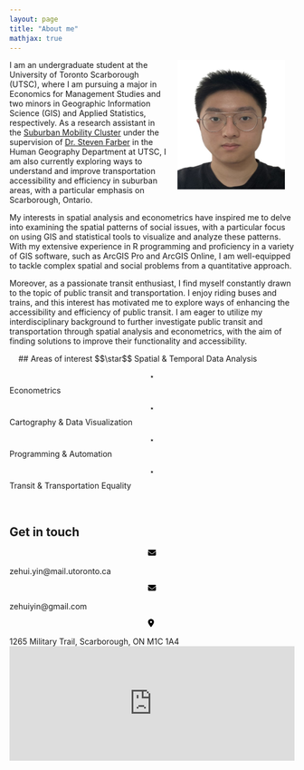 ```yaml
---
layout: page
title: "About me"
mathjax: true
---
```


<img align="right" width="190" height="228" src="images/Headshot.jpg" style="vertical-align:middle;margin: 0px 17px"> 

<p style="text-align: left;">I am an undergraduate student at the University of Toronto Scarborough (UTSC), where I am pursuing a major in Economics for Management Studies and two minors in Geographic Information Science (GIS) and Applied Statistics, respectively. As a research assistant in the <a href="https://www.utsc.utoronto.ca/suburban-mobilities/">Suburban Mobility Cluster</a> under the supervision of <a href="https://www.utsc.utoronto.ca/geography/steven-farber">Dr. Steven Farber</a> in the Human Geography Department at UTSC, I am also currently exploring ways to understand and improve transportation accessibility and efficiency in suburban areas, with a particular emphasis on Scarborough, Ontario.</p>

<p style="text-align: left;">My interests in spatial analysis and econometrics have inspired me to delve into examining the spatial patterns of social issues, with a particular focus on using GIS and statistical tools to visualize and analyze these patterns. With my extensive experience in R programming and proficiency in a variety of GIS software, such as ArcGIS Pro and ArcGIS Online, I am well-equipped to tackle complex spatial and social problems from a quantitative approach.</p>

<p style="text-align: left;">Moreover, as a passionate transit enthusiast, I find myself constantly drawn to the topic of public transit and transportation. I enjoy riding buses and trains, and this interest has motivated me to explore ways of enhancing the accessibility and efficiency of public transit. I am eager to utilize my interdisciplinary background to further investigate public transit and transportation through spatial analysis and econometrics, with the aim of finding solutions to improve their functionality and accessibility.</p>
&nbsp;
&nbsp;
## Areas of interest
$$\star$$ Spatial & Temporal Data Analysis

$$\star$$ Econometrics

$$\star$$ Cartography & Data Visualization

$$\star$$ Programming & Automation

$$\star$$ Transit & Transportation Equality

&nbsp;
&nbsp;
## Get in touch
<p class="email" style="text-align:center">
	<svg aria-hidden="true" focusable="false" class="icon" xmlns="http://www.w3.org/2000/svg" viewBox="0 0 512 512" width="1em" height="1em"><!-- Font Awesome Free 5.15.1 by @fontawesome - https://fontawesome.com License - https://fontawesome.com/license/free (Icons: CC BY 4.0, Fonts: SIL OFL 1.1, Code: MIT License) --><path d="M48 64C21.5 64 0 85.5 0 112c0 15.1 7.1 29.3 19.2 38.4L236.8 313.6c11.4 8.5 27 8.5 38.4 0L492.8 150.4c12.1-9.1 19.2-23.3 19.2-38.4c0-26.5-21.5-48-48-48H48zM0 176V384c0 35.3 28.7 64 64 64H448c35.3 0 64-28.7 64-64V176L294.4 339.2c-22.8 17.1-54 17.1-76.8 0L0 176z"/></svg>
</p> zehui.yin@mail.utoronto.ca

<p class="email" style="text-align:center">
	<svg aria-hidden="true" focusable="false" class="icon" xmlns="http://www.w3.org/2000/svg" viewBox="0 0 512 512" width="1em" height="1em"><!-- Font Awesome Free 5.15.1 by @fontawesome - https://fontawesome.com License - https://fontawesome.com/license/free (Icons: CC BY 4.0, Fonts: SIL OFL 1.1, Code: MIT License) --><path d="M48 64C21.5 64 0 85.5 0 112c0 15.1 7.1 29.3 19.2 38.4L236.8 313.6c11.4 8.5 27 8.5 38.4 0L492.8 150.4c12.1-9.1 19.2-23.3 19.2-38.4c0-26.5-21.5-48-48-48H48zM0 176V384c0 35.3 28.7 64 64 64H448c35.3 0 64-28.7 64-64V176L294.4 339.2c-22.8 17.1-54 17.1-76.8 0L0 176z"/></svg>
</p> zehuiyin@gmail.com

<p class="location" style="text-align:center">
	<svg aria-hidden="true" focusable="false" class="icon" xmlns="http://www.w3.org/2000/svg" viewBox="0 0 512 512" width="1em" height="1em"><!-- Font Awesome Free 5.15.1 by @fontawesome - https://fontawesome.com License - https://fontawesome.com/license/free (Icons: CC BY 4.0, Fonts: SIL OFL 1.1, Code: MIT License) --><path d="M215.7 499.2C267 435 384 279.4 384 192C384 86 298 0 192 0S0 86 0 192c0 87.4 117 243 168.3 307.2c12.3 15.3 35.1 15.3 47.4 0zM192 128a64 64 0 1 1 0 128 64 64 0 1 1 0-128z"/></svg>
</p> 1265 Military Trail, Scarborough, ON M1C 1A4

<style>.embed-container {position: relative; padding-bottom: 80%; height: 0; max-width: 100%;} .embed-container iframe, .embed-container object, .embed-container iframe{position: absolute; top: 0; left: 0; width: 100%; height: 50%;} small{position: absolute; z-index: 40; bottom: 0; margin-bottom: -15px;}</style><div class="embed-container"><iframe width="500" height="400" frameborder="0" scrolling="no" marginheight="0" marginwidth="0" title="Location_Map" src="https://zehuiyin.github.io/utsc_location/"></iframe></div>
<p style="margin-bottom:0.8cm;"></p>
